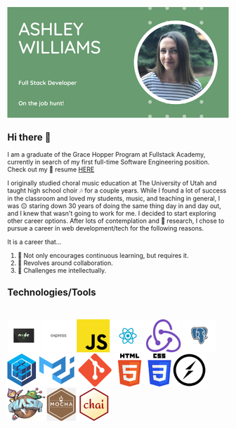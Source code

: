 ![](https://github.com/ashwilliams15/ashwilliams15/blob/main/bannerPic2.png)

## Hi there 👋

I am a graduate of the Grace Hopper Program at Fullstack Academy, currently in search of my first full-time Software Engineering position. Check out my 📄 resume [HERE](https://drive.google.com/file/d/1Azef6yaFvN7Ey-pRwN2oUjBuW4MR3_8H/view?usp=sharing)

I originally studied choral music education at The University of Utah and taught high school choir 🎶 for a couple years. While I found a lot of success in the classroom and loved my students, music, and teaching in general, I was 😐 staring down 30 years of doing the same thing day in and day out, and I knew that wasn't going to work for me. I decided to start exploring other career options. After lots of contemplation and 🔬 research, I chose to pursue a career in web development/tech for the following reasons.

It is a career that...

1. 🌱 Not only encourages continuous learning, but requires it.
2. 👯 Revolves around collaboration.
3. 🤔 Challenges me intellectually.

## Technologies/Tools

<br/>

<a href="https://nodejs.org/en/" target="_blank"><img src="https://github.com/ashwilliams15/ashwilliams15/blob/main/techLogos/nodetrans.png" alt="node logo" height="75"></a>
<a href="https://expressjs.com/" target="_blank"><img src="https://github.com/ashwilliams15/ashwilliams15/blob/main/techLogos/expresstrans2.png" alt="express logo" height="75"></a>
<a href="https://www.javascript.com/" target="_blank"><img src="https://github.com/ashwilliams15/ashwilliams15/blob/main/techLogos/JavascriptRealLogo.png" alt="javascript logo" height="75"></a>
<a href="https://reactjs.org/" target="_blank"><img src="https://github.com/ashwilliams15/ashwilliams15/blob/main/techLogos/reactrans.png" alt="react logo" height="75"></a>
<a href="https://react-redux.js.org/" target="_blank"><img src="https://github.com/ashwilliams15/ashwilliams15/blob/main/techLogos/reduxRealLogo.png" alt="redux logo" height="75"></a>
<a href="https://www.postgresql.org/" target="_blank"><img src="https://github.com/ashwilliams15/ashwilliams15/blob/main/techLogos/postgrestrans1.png" alt="postgres logo" height="75"></a>
<a href="https://sequelize.org/" target="_blank"><img src="https://github.com/ashwilliams15/ashwilliams15/blob/main/techLogos/sequelizeLogo.png" alt="sequelize logo" height="75"></a>
<a href="https://mui.com/" target="_blank"><img src="https://github.com/ashwilliams15/ashwilliams15/blob/main/techLogos/materialuiLogo.png" alt="mui logo" height="75"></a>
<a href="https://git-scm.com/" target="_blank"><img src="https://github.com/ashwilliams15/ashwilliams15/blob/main/techLogos/gitRealLogo.png" alt="git logo" height="75"></a>
<a href="https://developer.mozilla.org/en-US/docs/Web/HTML" target="_blank"><img                                     src="https://github.com/ashwilliams15/ashwilliams15/blob/main/techLogos/htmlRealLogo.png" alt="html logo" height="75"></a>
<a href="https://developer.mozilla.org/en-US/docs/Web/CSS" target="_blank"><img src="https://github.com/ashwilliams15/ashwilliams15/blob/main/techLogos/cssRealLogo.png" alt="css logo" height="75"></a>
<a href="https://socket.io/" target="_blank"><img src="https://github.com/ashwilliams15/ashwilliams15/blob/main/techLogos/socketRealLogo.png" alt="socket logo" height="75"></a>
<a href="https://phaser.io/" target="_blank"><img src="https://github.com/ashwilliams15/ashwilliams15/blob/main/techLogos/phaserLogo.png" alt="phaser logo" height="75"></a>
<a href="https://mochajs.org/" target="_blank"><img src="https://github.com/ashwilliams15/ashwilliams15/blob/main/techLogos/mocharealLogo.png" alt="mocha logo" height="75"></a>
<a href="https://www.chaijs.com/" target="_blank"><img src="https://github.com/ashwilliams15/ashwilliams15/blob/main/techLogos/chaiLogo.png" alt="chai logo" height="75"></a>

